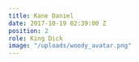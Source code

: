 ```yaml
---
title: Kane Daniel
date: 2017-10-19 02:39:00 Z
position: 2
role: King Dick
image: "/uploads/woody_avatar.png"
---
```


